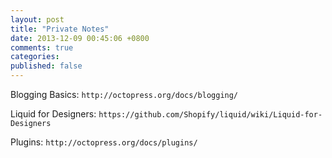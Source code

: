 ```yaml
---
layout: post
title: "Private Notes"
date: 2013-12-09 00:45:06 +0800
comments: true
categories: 
published: false
---
```

Blogging Basics: ```http://octopress.org/docs/blogging/```

Liquid for Designers: ```https://github.com/Shopify/liquid/wiki/Liquid-for-Designers```

Plugins: ```http://octopress.org/docs/plugins/```